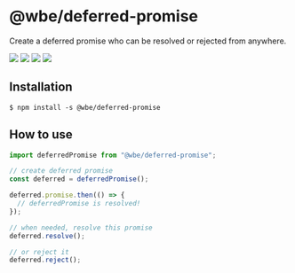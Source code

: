 # @wbe/deferred-promise

Create a deferred promise who can be resolved or rejected from anywhere.

![](https://img.shields.io/npm/v/@wbe/deferred-promise/latest.svg)
![](https://img.shields.io/bundlephobia/minzip/@wbe/deferred-promise.svg)
![](https://img.shields.io/npm/dt/@wbe/deferred-promise.svg)
![](https://img.shields.io/npm/l/@wbe/deferred-promise.svg)

## Installation

```shell script
$ npm install -s @wbe/deferred-promise
```

## How to use

```js
import deferredPromise from "@wbe/deferred-promise";

// create deferred promise
const deferred = deferredPromise();

deferred.promise.then(() => {
  // deferredPromise is resolved!
});

// when needed, resolve this promise
deferred.resolve();

// or reject it
deferred.reject();
```
